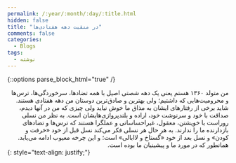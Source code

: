 ```yaml
---
permalink: /:year/:month/:day/:title.html
hidden: false
title: "در منقبت دهه هفتادی‌ها"
comments: false
categories:
  - Blogs
tags:
  - نوشته
---
```


{::options parse_block_html="true" /}
<div dir='rtl' align='right'>
من متولد ۱۳۶۰ هستم یعنی یک دهه شصتی اصیل با همه تضادها، سرخوردگی‌ها، ترس‌ها و محرومیت‌هایی که داشتیم؛ ولی بهترین و صادق‌ترین دوستان من دهه هفتادی هستند. شاید برخی از رفتارهای ایشان به مذاق ما خوش نیاید ولی چیزی که من در آنها دیدم،  صداقت با خود و سرنوشت خود، اراده و بلندپروازی‌هایشان است. به نظر من نسلی روراست با خویشتن، معقول، غیراحساساتی و عملگرا هستند که ترس‌ها و تضادهای بازدارنده ما را ندارند. به هر حال هر نسلی فکر می‌کند نسل قبل از خود «خرفت و کودن» و نسل بعد از خود «گستاخ و لاابالی» است؛ و این چرخه معیوب ادامه می‌یابد. همانطور که در مورد ما و پیشینیان ما بوده است.
</div>
{: style="text-align: justify;"}